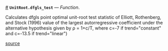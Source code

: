 <a id='UnitRoot.dfgls_test' href='#UnitRoot.dfgls_test'>#</a>
**`UnitRoot.dfgls_test`** &mdash; *Function*.



Calculates dfgls point optimal unit-root test statistic of Elliott, Rothenberg, and Stock (1996) value of the largest autorregressive coefficient under the alternative hypothesis given by ρ = 1+c/T, where c=-7 if trend="constant" and c=-13.5 if trend="linear")


<a target='_blank' href='https://github.com/p-chaim/UnitRoot.jl/tree/61100876c17fa088d9cdb045021baf18a0be3314/src/dfgls.jl#L1-L5' class='documenter-source'>source</a><br>

